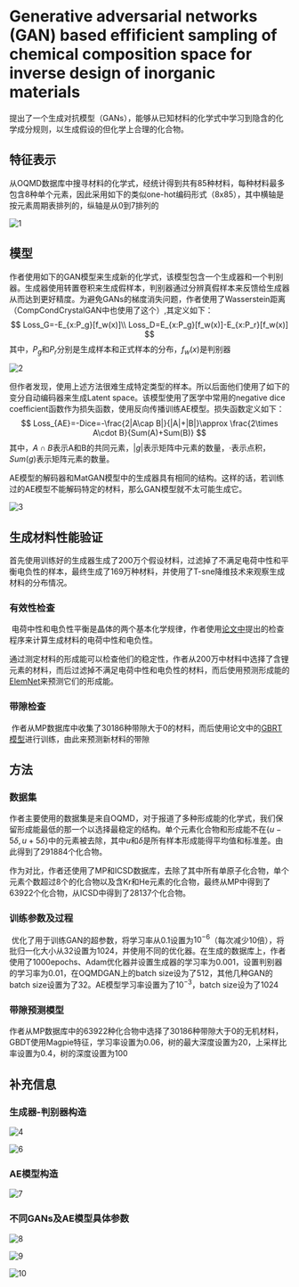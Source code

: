 # Generative adversarial networks (GAN) based effificient sampling of chemical composition space for inverse design of inorganic materials

​	提出了一个生成对抗模型（GANs），能够从已知材料的化学式中学习到隐含的化学成分规则，以生成假设的但化学上合理的化合物。

## 特征表示

​	从OQMD数据库中搜寻材料的化学式，经统计得到共有85种材料，每种材料最多包含8种单个元素，因此采用如下的类似one-hot编码形式（8x85），其中横轴是按元素周期表排列的，纵轴是从0到7排列的

![1](../Images/MatGAN/1.png)

## 模型

​	作者使用如下的GAN模型来生成新的化学式，该模型包含一个生成器和一个判别器。生成器使用转置卷积来生成假样本，判别器通过分辨真假样本来反馈给生成器从而达到更好精度。为避免GANs的梯度消失问题，作者使用了Wasserstein距离（CompCondCrystalGAN中也使用了这个）,其定义如下：
$$
Loss_G=-E_{x:P_g}[f_w(x)]\\
Loss_D=E_{x:P_g}[f_w(x)]-E_{x:P_r}[f_w(x)]
$$
其中，$P_g$和$P_r$分别是生成样本和正式样本的分布，$f_w(x)$是判别器

![2](../Images/MatGAN/2.png)

​	但作者发现，使用上述方法很难生成特定类型的样本。所以后面他们使用了如下的变分自动编码器来生成Latent space。该模型使用了医学中常用的negative dice coefficient函数作为损失函数，使用反向传播训练AE模型。损失函数定义如下：
$$
Loss_{AE}=-Dice=-\frac{2|A\cap B|}{|A|+|B|}\approx \frac{2\times A\cdot B}{Sum(A)+Sum(B)}
$$
其中，$A\cap B$表示A和B的共同元素，$|g|$表示矩阵中元素的数量，$\cdot$表示点积，$Sum(g)$表示矩阵元素的数量。

​	AE模型的解码器和MatGAN模型中的生成器具有相同的结构。这样的话，若训练过的AE模型不能解码特定的材料，那么GAN模型就不太可能生成它。

![3](../Images/MatGAN/3.png)

## 生成材料性能验证

​	首先使用训练好的生成器生成了200万个假设材料，过滤掉了不满足电荷中性和平衡电负性的样本，最终生成了169万种材料，并使用了T-sne降维技术来观察生成材料的分布情况。

### 有效性检查

​	电荷中性和电负性平衡是晶体的两个基本化学规律，作者使用[论文中](https://www.sciencedirect.com/science/article/pii/S2451929416301553)提出的检查程序来计算生成材料的电荷中性和电负性。

​	通过测定材料的形成能可以检查他们的稳定性，作者从200万中材料中选择了含锂元素的材料，而后过滤掉不满足电荷中性和电负性的材料，而后使用预测形成能的[ElemNet](https://www.nature.com/articles/s41467-018-06322-x)来预测它们的形成能。

### 带隙检查

​	作者从MP数据库中收集了30186种带隙大于0的材料，而后使用论文中的[GBRT模型](https://www.nature.com/articles/npjcompumats201628)进行训练，由此来预测新材料的带隙

## 方法

### 数据集

​	作者主要使用的数据集是来自OQMD，对于报道了多种形成能的化学式，我们保留形成能最低的那一个以选择最稳定的结构。单个元素化合物和形成能不在$\{u-5\delta,u+5\delta\}$中的元素被去除，其中$u$和$\delta$是所有样本形成能得平均值和标准差。由此得到了291884个化合物。

​	作为对比，作者还使用了MP和ICSD数据库，去除了其中所有单原子化合物，单个元素个数超过8个的化合物以及含Kr和He元素的化合物，最终从MP中得到了63922个化合物，从ICSD中得到了28137个化合物。

### 训练参数及过程

​	优化了用于训练GAN的超参数，将学习率从0.1设置为$10^{-6}$（每次减少10倍），将批归一化大小从32设置为1024，并使用不同的优化器。在生成的数据库上，作者使用了1000epochs、Adam优化器并设置生成器的学习率为0.001，设置判别器的学习率为0.01，在OQMDGAN上的batch size设为了512，其他几种GAN的batch size设置为了32。AE模型学习率设置为了$10^{-3}$，batch size设为了1024

### 带隙预测模型

​	作者从MP数据库中的63922种化合物中选择了30186种带隙大于0的无机材料，GBDT使用Magpie特征，学习率设置为0.06，树的最大深度设置为20，上采样比率设置为0.4，树的深度设置为100

## 补充信息

### 生成器-判别器构造

![4](../Images/MatGAN/4.png)

![6](../Images/MatGAN/6.png)

### AE模型构造

![7](../Images/MatGAN/7.png)

### 不同GANs及AE模型具体参数

![8](../Images/MatGAN/8.png)

![9](../Images/MatGAN/9.png)

![10](../Images/MatGAN/10.png)

